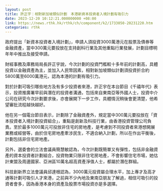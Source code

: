 ```yaml
---
layout: post
title: 許正宇：相對新加坡類似計劃　本港新資本投資者入境計劃有吸引力
date: 2023-12-20 10:12:21.000000000 +08:00
link: https://news.rthk.hk/rthk/ch/component/k2/1733050-20231220.htm
categories: rthk
---
```


政府提出「新資本投資者入境計劃」，申請人須投資3000萬港元在股票及債券等金融資產，當中300萬元要投放在支持創科行業及其他重點行業發展，計劃目標明年年中推出及接受申請。

財經事務及庫務局局長許正宇說，今次計劃的投資門檻較十多年前的計劃高，具體投資以金融資產為主，並加入人民幣因素，相對新加坡類似計劃須投資折合約5800萬至6000萬港元，認為本港的計劃有吸引力。

對於計劃可吸引哪些地方及有多少投資者來港，許正宇在本台節目《千禧年代》表示，投資推廣署早前與潛在的投資者溝通，包括來自東南亞等外國人士，投資中介公司在研究今次計劃要求後，亦會展開下一步工作，具體情況稍後會更清楚，他希望審批流程越快越好。

他在另一個電台節目表示，計劃除了金融資產外，規定當中300萬元要投放在「資本投資者入境計劃投資組合」，重點是創新及科技行業，由香港投資管理公司負責。至於最多1000萬元可投放非住宅的房地產，是考慮到不同投資者來港想開展業務或經營等，由於住宅房地產牽涉民生，不適合納入計劃，所以在作出平衡後，計劃包括非住宅房地產。

另外，選委會的立法會議員簡慧敏認為，今次計劃既簡單又有彈性，包括非金融資產的資本投資者計劃組合，投資物業只限非住宅房地產，不會影響住宅市場，她估計東盟及周邊國家、亞洲區10萬名超高資產淨值人士，都屬於潛在群組。

科技創新界立法會議員邱達根認為，3000萬元投資屬合理水平，加上專才及高才通等計劃可吸引人才來港，之前與不少內地及東南亞朋友了解過，相信可吸引的投資者會多，因為香港本身的資產及股票市場投資亦是多選擇。
